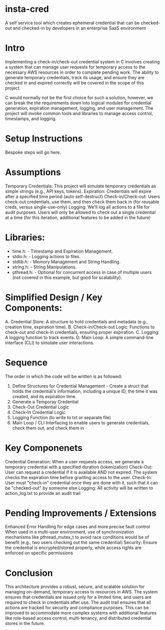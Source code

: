 # insta-cred
A self service tool which creates ephemeral credential that can be checked-out and checked-in by developers in an enterprise SaaS environment 

# Intro
Implementing a check-in/check-out credential system in C involves creating a system that can manage user requests for temporary access to the necessary AWS resources in order to complete pending work. The ability to generate temporary credentials, track its usage, and ensure they are checked in and expired correctly will be covered in the scope of this project. 

C would normally not be the first choice for such a solution, however, we can break the the requirements down into logical modules for credential generation, expiration management, logging, and user management. The project will invoke common tools and libraries to manage access control, timestamps, and logging.

# Setup Instructions
Bespoke steps will go here. 

# Assumptions
Temporary Credentials: This project will simulate temporary credentials as simple strings (e.g., API keys, tokens).
Expiration: Credentials will expire after a specified time period (auto self-destruct) 
Check-in/Check-out: Users check-out credentials, use them, and then check them back in (for reusable creds, versus single-use-only)
Logging: We'll log all actions to a file for audit purposes.
Users will only be allowed to check out a single credential at a time (for this iteration, additional features to be added in the future) 

# Libraries: 
- time.h: - Timestamp and Expiration Management.
- stdio.h: - Logging actions to files.
- stdlib.h: - Memory Management and String Handling.
- string.h: - String Manipulations.
- pthread.h: - Optional for concurrent access in case of multiple users (not covered in this example, but good for scalability).

# Simplified Design / Key Components:
A. Credential Store: A structure to hold credentials and metadata (e.g., creation time, expiration time).
B. Check-in/Check-out Logic: Functions to check-out and check-in credentials, ensuring proper expiration.
C. Logging: A logging function to track events.
D. Main Loop: A simple command-line interface (CLI) to simulate user interactions.

# Sequence 
The order in which the code will be written is as followed: 
1. Define Structures for Credential Management - Create a struct that holds the credential's information, including a unique ID, the time it was created, and its expiration time.
2. Generate a Temporay Credential
3. Check-Out Credential Logic
4. Check-In Credential Logic
5. Logging Function (to write to txt or separate file)
6. Main Loop / CLI Interfacing to enable users to generate credentials, check them out, and check them in

# Key Componenets
Credential Generation: When a user requests access, we generate a temporary credential with a specified duration (tokenization) 
Check-Out: User can request a credential if it is available AND not expired. The system checks the expiration time before granting access to the user.
Check-In: User must "check-in" credential once they are done with it, such that it can be "checked-out" by someone else
Logging: All activity will be written to action_log.txt to provide an audit trail

# Pending Improvements / Extensions
Enhanced Error Handling for edge cases and more precise fault control
When used in a multi-user environment, use of synchronization mechanisms like pthread_mutex_t to avoid race conditions would be of benefit (e.g., two users checking out the same credential)
Security: Ensure the credential is encrypted/stored properly, while access rights are enforced on specific permissions 

# Conclusion 
This architecture provides a robust, secure, and scalable solution for managing on-demand, temporary access to resources in AWS. 
The system ensures that credentials are issued only for a limited time, and users are required to check in credentials after use. 
The audit trail ensures that all actions are tracked for security and compliance purposes. 
This can be improved to accommodate more complex systems with additional features like role-based access control, multi-tenancy, and distributed credential stores in the future. 
